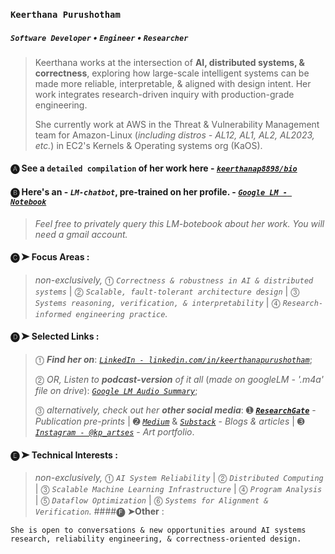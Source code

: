 ### `Keerthana Purushotham`
##### *`Software Developer`* • *`Engineer`* • *`Researcher`*
> Keerthana works at the intersection of **AI, distributed systems, & correctness**, exploring how large-scale intelligent systems can be made more reliable, interpretable, & aligned with design intent. Her work integrates research-driven inquiry with production-grade engineering.
> 
> She currently work at AWS in the Threat & Vulnerability Management team for Amazon-Linux (*including distros - AL12, AL1, AL2, AL2023, etc.*) in EC2's Kernels & Operating systems org (KaOS).
#### 🅐 See a `detailed compilation` of her work here - [***`keerthanap8898/bio`***](https://github.com/keerthanap8898/bio#-links)
#### 🅑 Here's an - ***`LM-chatbot`***, pre-trained on her profile. - [***`Google LM - Notebook`***](https://notebooklm.google.com/notebook/fe2125af-e6e0-4815-8181-041b267e3b8b?artifactId=133e9897-8c8b-4dcf-89e3-a0a0da965655)
> *Feel free to privately query this LM-botebook about her work. You will need a gmail account.*
#### 🅒 **➤ Focus Areas** :
> *non-exclusively,* ⓵ *`Correctness & robustness in AI & distributed systems`* | ⓶ *`Scalable, fault-tolerant architecture design`* | ⓷ *`Systems reasoning, verification, & interpretability`* | ⓸ *`Research-informed engineering practice`.*
#### 🅓 **➤ Selected Links** : 
> ⓵ ***Find her on***: [*`LinkedIn - linkedin.com/in/keerthanapurushotham`*](https://linkedin.com/in/keerthanapurushotham);
> 
> ⓶ *OR, Listen to* ***podcast-version*** *of it all* (*made on googleLM - '.m4a' file on drive*): [*`Google LM Audio Summary`*](https://drive.google.com/file/d/1TIv9bmw2HRo9JkZyHOzG4XH6CTmgmjTd/view);
> 
> ⓷ *alternatively, check out her* ***other social media***:
➊ [***`ResearchGate`***](https://www.researchgate.net/profile/Keerthana-Purushotham) - *Publication pre-prints* | ➋ [*`Medium`*](https://medium.com/@keerthanapurushotham) & [*`Substack`*](https://substack.com/@keerthanapurushotham) - *Blogs & articles* | ➌ [*`Instagram - @kp_artses`*](https://instagram.com/kp_artses) - *Art portfolio*.
#### 🅔 **➤ Technical Interests** : 
> *non-exclusively,* ⓵ *`AI System Reliability`* | ⓶ *`Distributed Computing`* | ⓷ *`Scalable Machine Learning Infrastructure`* | ⓸ *`Program Analysis`* | ⓹ *`Dataflow Optimization`* | ⓺ *`Systems for Alignment & Verification`.*
####🅕 **➤Other** :
```
She is open to conversations & new opportunities around AI systems research, reliability engineering, & correctness-oriented design.
```


